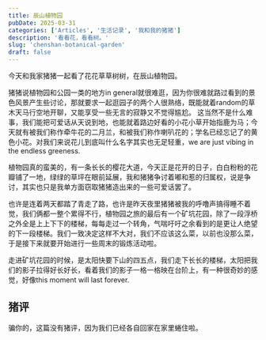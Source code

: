 ```yaml
---
title: 辰山植物园
pubDate: 2025-03-31
categories: ['Articles', '生活记录', '我和我的猪猪']
description: '看看花，看看树。'
slug: 'chenshan-botanical-garden'
draft: false
---
```


今天和我家猪猪一起看了花花草草树树，在辰山植物园。

猪猪说植物园和公园一类的地方in general就很难逛，因为你很难就路过看到的景色风景产生些讨论，那就要求一起逛园子的两个人很熟络，既能就着random的草木天马行空地开聊，又能享受一些无言的寂静又不觉得尴尬。
这当然不是什么难事，我们能把可爱话从天说到地，也能就着路边好看的小花小草开始指鹿为马；今天就有被我们称作牵牛花的二月兰，和被我们称作喇叭花的；学名已经忘记了的黄色小花。对我们来说花儿到底叫什么名字其实也无足轻重，we are just vibing in the endless greeness.

植物园真的蛮美的，有一条长长的樱花大道，今天正是花开的日子，白白粉粉的花瓣铺了一地，绿绿的草坪在眼前延展，我和猪猪争讨着嘟和惹的归属权，说是争讨，其实也只是我单方面窃取猪猪造出来的一些可爱话罢了。

也许是连着两天都踏了青走了路，也许是昨天夜里猪猪被我的呼噜声搞得睡不着觉，我们俩都一整个累得不行，植物园之旅的最后有一个矿坑花园，除了一段浮桥之外全是上上下下的楼梯，每每走过一个转角，气喘吁吁之余看到的是更让人绝望的下一段楼梯。我们一致决定这样不大对，我们不应该这么菜，以前也没那么菜，于是接下来就要开始进行一些周末的锻炼活动啦。

走进矿坑花园的时候，是太阳快要下山的四五点，我们走下长长的楼梯，太阳把我们的影子拉得好长好长，看着我们的影子一格一格映在台阶上，有一种很奇妙的感觉，好像this moment will last forever.

## 猪评

骗你的，这篇没有猪评，因为我们已经各自回家在家里蜷住啦。
